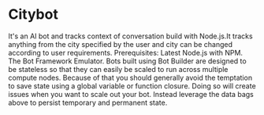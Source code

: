 # Citybot
It's an AI bot and tracks context of conversation build with Node.js.It tracks anything from the city specified by the user and city can be changed according to user requirements.
Prerequisites:
Latest Node.js with NPM.
The Bot Framework Emulator.
Bots built using Bot Builder are designed to be stateless so that they can easily be scaled to run across multiple compute nodes. Because of that you should generally avoid the temptation to save state using a global variable or function closure. Doing so will create issues when you want to scale out your bot. Instead leverage the data bags above to persist temporary and permanent state.
